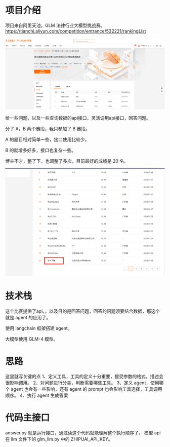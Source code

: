 # 项目介绍
项目来自阿里天池，GLM 法律行业大模型挑战赛。
https://tianchi.aliyun.com/competition/entrance/532221/rankingList

![](1.png)

给一些问题，以及一些查询数据的api接口，灵活调用api接口，回答问题。

分了 A，B 两个赛段，我只参加了 B 赛段。

A 的题目相对简单一些，接口使用比较少。

B 的就增多好多，接口也复杂一些。

博主不才，整了下，也调整了多次，目前最好的成绩是 20 名。

![](2.png)


# 技术栈
这个比赛提供了api，，以及目的是回答问题，回答的问题须要结合数据，那这个
就是 agent 的应用了。

使用 langchain 框架搭建 agent。

大模型使用 GLM-4 模型。


# 思路
这里就写关键的点
1、定义工具，工具的定义十分重要，接受参数的格式，描述会很影响调用。
2、对问题进行分类，判断需要哪些工具。
3、定义 agent，使用哪个 agent 也会有一些影响，还有 agent 的 prompt 也会影响工具选择，工具调用顺序。
4、执行 agent 生成答案

# 代码主接口
answer.py 就是运行接口，通过读这个代码就能理解整个执行顺序了。
模型 api 在 llm 文件下的 glm_llm.py 中的 ZHIPUAI_API_KEY。
